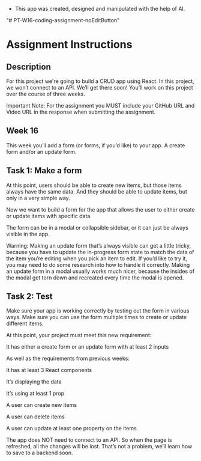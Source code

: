* This app was created, designed and manipulated with the help of AI. 

"# PT-W16-coding-assignment-noEditButton" 
# Assignment Instructions
## Description
For this project we're going to build a CRUD app using React. In this project, we won’t connect to an API. We’ll get there soon! You’ll work on this project over the course of three weeks.

Important Note:  For the assignment you MUST include your GitHub URL and Video URL in the response when submitting the assignment.

## Week 16
This week you’ll add a form (or forms, if you’d like) to your app. A create form and/or an update form.

## Task 1: Make a form
At this point, users should be able to create new items, but those items always have the same data. And they should be able to update items, but only in a very simple way.

Now we want to build a form for the app that allows the user to either create or update items with specific data.

The form can be in a modal or collapsible sidebar, or it can just be always visible in the app.

Warning: Making an update form that’s always visible can get a little tricky, because you have to update the in-progress form state to match the data of the item you’re editing when you pick an item to edit. If you’d like to try it, you may need to do some research into how to handle it correctly. Making an update form in a modal usually works much nicer, because the insides of the modal get torn down and recreated every time the modal is opened.

## Task 2: Test
Make sure your app is working correctly by testing out the form in various ways. Make sure you can use the form multiple times to create or update different items.

At this point, your project must meet this new requirement:

It has either a create form or an update form with at least 2 inputs

As well as the requirements from previous weeks:

It has at least 3 React components

It’s displaying the data

It’s using at least 1 prop

A user can create new items

A user can delete items

A user can update at least one property on the items


The app does NOT need to connect to an API. So when the page is refreshed, all the changes will be lost. That’s not a problem, we’ll learn how to save to a backend soon.